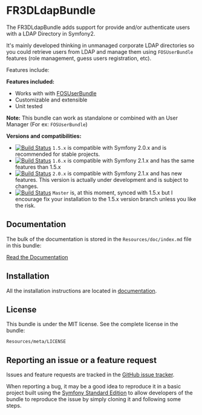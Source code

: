 FR3DLdapBundle
==============

The FR3DLdapBundle adds support for provide and/or authenticate users with a
LDAP Directory in Symfony2.

It's mainly developed thinking in unmanaged corporate LDAP directories so you
could retrieve users from LDAP and manage them using `FOSUserBundle` features
(role management, guess users registration, etc).

Features include:

**Features included:**

- Works with with [FOSUserBundle](https://github.com/FriendsOfSymfony/FOSUserBundle/)
- Customizable and extensible
- Unit tested

**Note:** This bundle can work as standalone or combined with an User Manager (For ex: `FOSUserBundle`)

**Versions and compatibilities:**

- [![Build Status](https://secure.travis-ci.org/Maks3w/FR3DLdapBundle.png?branch=1.5.x)](http://travis-ci.org/Maks3w/FR3DLdapBundle) `1.5.x` is compatible with Symfony 2.0.x and is recommended for stable projects.
- [![Build Status](https://secure.travis-ci.org/Maks3w/FR3DLdapBundle.png?branch=1.6.x)](http://travis-ci.org/Maks3w/FR3DLdapBundle) `1.6.x` is compatible with Symfony 2.1.x and has the same features than 1.5.x
- [![Build Status](https://secure.travis-ci.org/Maks3w/FR3DLdapBundle.png?branch=2.0.x)](http://travis-ci.org/Maks3w/FR3DLdapBundle) `2.0.x` is compatible with Symfony 2.1.x and has new features. This version is actually under development and is subject to changes.
- [![Build Status](https://secure.travis-ci.org/Maks3w/FR3DLdapBundle.png?branch=master)](http://travis-ci.org/Maks3w/FR3DLdapBundle) `Master` is, at this moment, synced with 1.5.x but I encourage fix your installation to the 1.5.x version branch unless you like the risk.

Documentation
-------------

The bulk of the documentation is stored in the `Resources/doc/index.md`
file in this bundle:

[Read the Documentation](Resources/doc/index.md)

Installation
------------

All the installation instructions are located in [documentation](Resources/doc/index.md).

License
-------

This bundle is under the MIT license. See the complete license in the bundle:

    Resources/meta/LICENSE

Reporting an issue or a feature request
---------------------------------------

Issues and feature requests are tracked in the [GitHub issue tracker](https://github.com/Maks3w/FR3DLdapBundle/issues).

When reporting a bug, it may be a good idea to reproduce it in a basic project
built using the [Symfony Standard Edition](https://github.com/symfony/symfony-standard)
to allow developers of the bundle to reproduce the issue by simply cloning it
and following some steps.
